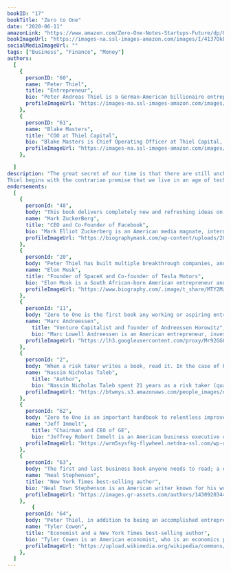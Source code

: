 ```yaml
---
bookID: "17"
bookTitle: "Zero to One"
date: "2020-06-11"
amazonLink: "https://www.amazon.com/Zero-One-Notes-Startups-Future/dp/0804139296"
bookImageUrl: "https://images-na.ssl-images-amazon.com/images/I/4137OkbPQ4L._SX331_BO1,204,203,200_.jpg"
socialMediaImageUrl: ""
tags: ["Business", "Finance", "Money"]
authors:
  [
    {
      personID: "60",
      name: "Peter Thiel",
      title: "Entrepreneur",
      bio: "Peter Andreas Thiel is a German-American billionaire entrepreneur and venture capitalist. He is a co-founder of PayPal, Palantir Technologies and Founders Fund.",
      profileImageUrl: "https://images-na.ssl-images-amazon.com/images/I/41brUP+6SAL._SY75_.jpg",
	},
	{
      personID: "61",
      name: "Blake Masters",
      title: "COO at Thiel Capital",
      bio: "Blake Masters is Chief Operating Officer at Thiel Capital, President of The Thiel Foundation, and co-author, with Peter Thiel, of Zero to One. He went to Stanford and Stanford Law School, co-founded Judicata and Spar, and previously worked at Box and Founders Fund. He lives in Tucson, AZ with his wife and two boys.",
      profileImageUrl: "https://images-na.ssl-images-amazon.com/images/I/61HmASreTqL._SY75_.jpg",
	},

  ]
description: "The great secret of our time is that there are still uncharted frontiers to explore and new inventions to create. In Zero to One, legendary entrepreneur and investor Peter Thiel shows how we can find singular ways to create those new things.
Thiel begins with the contrarian premise that we live in an age of technological stagnation, even if we’re too distracted by shiny mobile devices to notice. Information technology has improved rapidly, but there is no reason why progress should be limited to computers or Silicon Valley. Progress can be achieved in any industry or area of business. It comes from the most important skill that every leader must master: learning to think for yourself."
endorsements:
  [
    {
      personId: "48",
      body: "This book delivers completely new and refreshing ideas on how to create value in the world.",
      name: "Mark ZuckerBerg",
	  title: "CEO and Co-Founder of Facebook",
	  bio: "Mark Elliot Zuckerberg is an American media magnate, internet entrepreneur, and philanthropist. He is known for co-founding Facebook, Inc. and serves as its chairman, chief executive officer, and controlling shareholder.",
      profileImageUrl: "https://biographymask.com/wp-content/uploads/2020/05/Mark-Zuckerberg.jpg",
	},
	{
      personId: "20",
      body: "Peter Thiel has built multiple breakthrough companies, and Zero to One shows how.",
      name: "Elon Musk",
	  title: "Founder of SpaceX and Co-founder of Tesla Motors",
	  bio: "Elon Musk is a South African-born American entrepreneur and businessman who founded X.com in 1999 (which later became PayPal), SpaceX in 2002 and Tesla Motors in 2003. Musk became a multimillionaire in his late 20s when he sold his start-up company, Zip2, to a division of Compaq Computers.",
      profileImageUrl: "https://www.biography.com/.image/t_share/MTY2MzU3Nzk2OTM2MjMwNTkx/elon_musk_royal_society.jpg",
	},
	{
      personId: "11",
      body: "Zero to One is the first book any working or aspiring entrepreneur must read—period.",
      name: "Marc Andreessen",
	    title: "Venture Capitalist and founder of Andreessen Horowitz",
	    bio: "Marc Lowell Andreessen is an American entrepreneur, investor, and software engineer. He is the co-author of Mosaic, the first widely used web browser; co-founder of Netscape; and co-founder and general partner of Silicon Valley venture capital firm Andreessen Horowitz.",
      profileImageUrl: "https://lh3.googleusercontent.com/proxy/Mr92GGKMSza1QI-zFd-a9rHbbQXMqDxk84fCVoioSdhkWYHHFHGW0oszz0DhOOA_2CPVa-dtaJP7CpAWNbjCwG4xOfk68lv8EA89Qq0wG4qlN9_D",
	},
	{
      personId: "2",
      body: "When a risk taker writes a book, read it. In the case of Peter Thiel, read it twice. Or, to be safe, three times. This is a classic..",
      name: "Nassim Nicholas Taleb",
	    title: "Author",
	    bio: "Nassim Nicholas Taleb spent 21 years as a risk taker (quantitative  trader) before becoming a researcher in philosophical, mathematical and (mostly) practical problems with probability. Taleb is the author of a multivolume essay, the Incerto (The Black Swan, Fooled by Randomness, Antifragile, and Skin in the Game) covering broad facets of uncertainty. It has been published  into 41 languages.In addition to his trader life, Taleb has also written, as a backup of the Incerto, more than 70 scholarly papers in mathematical statistics, quantitative finance, statistical physics, philosophy, ethics, economics, & international affairs, around the notion of risk and probability  (grouped in the Technical Incerto ).'",
      profileImageUrl: "https://btwmys.s3.amazonaws.com/people_images/nassim-nicholas-taleb.png",
	},
	{
      personId: "62",
      body: "Zero to One is an important handbook to relentless improvement for big companies and beginning entrepreneurs alike. Read it, accept Peter’s challenge, and build a business beyond expectations.",
      name: "Jeff Immelt",
	    title: "Chairman and CEO of GE",
	    bio: "Jeffrey Robert Immelt is an American business executive currently working as a venture partner at New Enterprise Associates. He stepped down as CEO of the U.S.-based conglomerate General Electric on August 1, 2017 and retired from his position as chairman of the board of GE on October 2, 2017",
      profileImageUrl: "https://wrm5sysfkg-flywheel.netdna-ssl.com/wp-content/uploads/2018/02/Former-GE-CEO-Jeff-Immelt-Appointed-Chairman-of-athenahealth.jpg",
	},
	{
      personId: "63",
      body: "The first and last business book anyone needs to read; a one in a world of zeroes.",
      name: "Neal Stephenson",
	  title: "New York Times best-selling author",
	  bio: "Neal Town Stephenson is an American writer known for his works of speculative fiction. His novels have been categorized as science fiction, historical fiction, cyberpunk, postcyberpunk, and baroque.",
      profileImageUrl: "https://images.gr-assets.com/authors/1430920344p8/545.jpg",
	},
		{
      personId: "64",
      body: "Peter Thiel, in addition to being an accomplished entrepreneur and investor, is also one of the leading public intellectuals of our time. Read this book to get your first glimpse of how and why that is true.",
      name: "Tyler Cowen",
	  title: "Economist and a New York Times best-selling author",
	  bio: "Tyler Cowen is an American economist, who is an economics professor at George Mason University, where he holds the Holbert L. Harris chair in the economics department. He hosts the economics blog Marginal Revolution, together with co-author Alex Tabarrok.",
      profileImageUrl: "https://upload.wikimedia.org/wikipedia/commons/9/97/Tyler_Cowen_1.jpg",
	},
  ]
---
```

